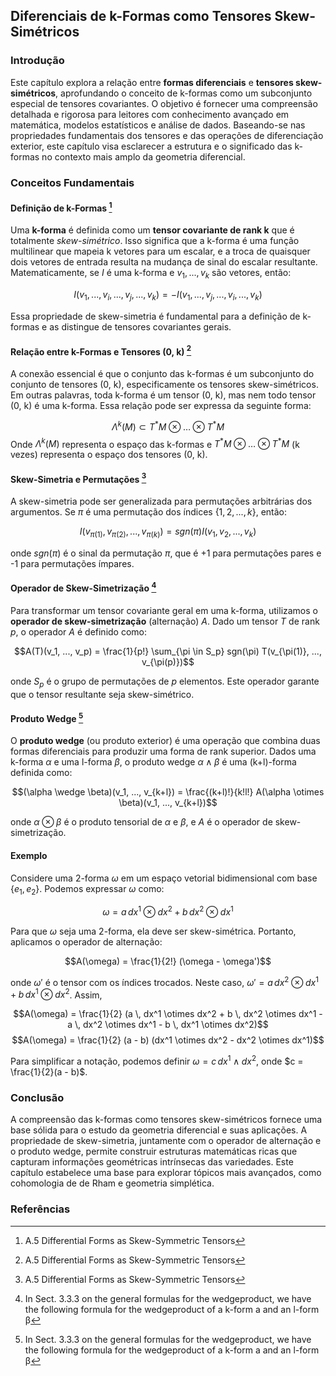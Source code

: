 ## Diferenciais de k-Formas como Tensores Skew-Simétricos

### Introdução
Este capítulo explora a relação entre **formas diferenciais** e **tensores skew-simétricos**, aprofundando o conceito de k-formas como um subconjunto especial de tensores covariantes. O objetivo é fornecer uma compreensão detalhada e rigorosa para leitores com conhecimento avançado em matemática, modelos estatísticos e análise de dados. Baseando-se nas propriedades fundamentais dos tensores e das operações de diferenciação exterior, este capítulo visa esclarecer a estrutura e o significado das k-formas no contexto mais amplo da geometria diferencial.

### Conceitos Fundamentais

#### Definição de k-Formas [^409]
Uma **k-forma** é definida como um **tensor covariante de rank k** que é totalmente *skew-simétrico*. Isso significa que a k-forma é uma função multilinear que mapeia k vetores para um escalar, e a troca de quaisquer dois vetores de entrada resulta na mudança de sinal do escalar resultante. Matematicamente, se $I$ é uma k-forma e $v_1, ..., v_k$ são vetores, então:

$$I(v_1, ..., v_i, ..., v_j, ..., v_k) = -I(v_1, ..., v_j, ..., v_i, ..., v_k)$$

Essa propriedade de skew-simetria é fundamental para a definição de k-formas e as distingue de tensores covariantes gerais.

#### Relação entre k-Formas e Tensores (0, k) [^409]
A conexão essencial é que o conjunto das k-formas é um subconjunto do conjunto de tensores (0, k), especificamente os tensores skew-simétricos. Em outras palavras, toda k-forma é um tensor (0, k), mas nem todo tensor (0, k) é uma k-forma. Essa relação pode ser expressa da seguinte forma:

$$\Lambda^k(M) \subset T^*M \otimes \dots \otimes T^*M$$
Onde $\Lambda^k(M)$ representa o espaço das k-formas e $T^*M \otimes \dots \otimes T^*M$ (k vezes) representa o espaço dos tensores (0, k).

#### Skew-Simetria e Permutações [^409]
A skew-simetria pode ser generalizada para permutações arbitrárias dos argumentos. Se $\pi$ é uma permutação dos índices $\{1, 2, ..., k\}$, então:

$$I(v_{\pi(1)}, v_{\pi(2)}, ..., v_{\pi(k)}) = sgn(\pi) I(v_1, v_2, ..., v_k)$$

onde $sgn(\pi)$ é o sinal da permutação $\pi$, que é +1 para permutações pares e -1 para permutações ímpares.

#### Operador de Skew-Simetrização [^410]
Para transformar um tensor covariante geral em uma k-forma, utilizamos o **operador de skew-simetrização** (alternação) $A$. Dado um tensor $T$ de rank $p$, o operador $A$ é definido como:

$$A(T)(v_1, ..., v_p) = \frac{1}{p!} \sum_{\pi \in S_p} sgn(\pi) T(v_{\pi(1)}, ..., v_{\pi(p)})$$

onde $S_p$ é o grupo de permutações de $p$ elementos. Este operador garante que o tensor resultante seja skew-simétrico.

#### Produto Wedge [^410]
O **produto wedge** (ou produto exterior) é uma operação que combina duas formas diferenciais para produzir uma forma de rank superior. Dados uma k-forma $\alpha$ e uma l-forma $\beta$, o produto wedge $\alpha \wedge \beta$ é uma (k+l)-forma definida como:

$$(\alpha \wedge \beta)(v_1, ..., v_{k+l}) = \frac{(k+l)!}{k!l!} A(\alpha \otimes \beta)(v_1, ..., v_{k+l})$$

onde $\alpha \otimes \beta$ é o produto tensorial de $\alpha$ e $\beta$, e $A$ é o operador de skew-simetrização.

#### Exemplo
Considere uma 2-forma $\omega$ em um espaço vetorial bidimensional com base $\{e_1, e_2\}$. Podemos expressar $\omega$ como:

$$\omega = a \, dx^1 \otimes dx^2 + b \, dx^2 \otimes dx^1$$

Para que $\omega$ seja uma 2-forma, ela deve ser skew-simétrica. Portanto, aplicamos o operador de alternação:

$$A(\omega) = \frac{1}{2!} (\omega - \omega')$$

onde $\omega'$ é o tensor com os índices trocados. Neste caso, $\omega' = a \, dx^2 \otimes dx^1 + b \, dx^1 \otimes dx^2$. Assim,

$$A(\omega) = \frac{1}{2} (a \, dx^1 \otimes dx^2 + b \, dx^2 \otimes dx^1 - a \, dx^2 \otimes dx^1 - b \, dx^1 \otimes dx^2)$$
$$A(\omega) = \frac{1}{2} (a - b) (dx^1 \otimes dx^2 - dx^2 \otimes dx^1)$$

Para simplificar a notação, podemos definir $\omega = c \, dx^1 \wedge dx^2$, onde $c = \frac{1}{2}(a - b)$.

### Conclusão

A compreensão das k-formas como tensores skew-simétricos fornece uma base sólida para o estudo da geometria diferencial e suas aplicações. A propriedade de skew-simetria, juntamente com o operador de alternação e o produto wedge, permite construir estruturas matemáticas ricas que capturam informações geométricas intrínsecas das variedades. Este capítulo estabelece uma base para explorar tópicos mais avançados, como cohomologia de de Rham e geometria simplética.

### Referências
[^409]: A.5 Differential Forms as Skew-Symmetric Tensors
[^410]: In Sect. 3.3.3 on the general formulas for the wedgeproduct, we have the following formula for the wedgeproduct of a k-form a and an l-form β
<!-- END -->
